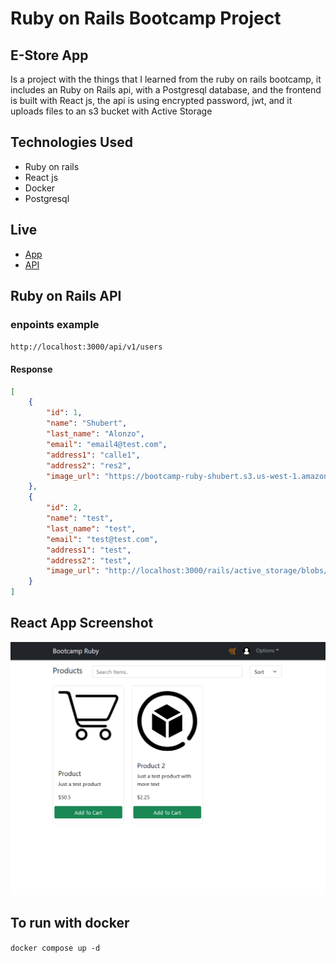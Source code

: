 # Ruby on Rails Bootcamp Project
## E-Store App
Is a project with the things that I learned from the ruby on rails bootcamp, it includes an Ruby on Rails api, with a Postgresql database, and the frontend is built with React js, the api is using encrypted password, jwt, and it uploads files to an s3 bucket with Active Storage

## Technologies Used
- Ruby on rails
- React js
- Docker
- Postgresql

## Live
- [App](http://ec2-54-241-136-139.us-west-1.compute.amazonaws.com:3050)
- [API](http://ec2-3-101-26-149.us-west-1.compute.amazonaws.com:3000)

## Ruby on Rails API
### enpoints example
``http://localhost:3000/api/v1/users``
#### Response
```json
[
	{
		"id": 1,
		"name": "Shubert",
		"last_name": "Alonzo",
		"email": "email4@test.com",
		"address1": "calle1",
		"address2": "res2",
		"image_url": "https://bootcamp-ruby-shubert.s3.us-west-1.amazonaws.com/default/profile.png"
	},
	{
		"id": 2,
		"name": "test",
		"last_name": "test",
		"email": "test@test.com",
		"address1": "test",
		"address2": "test",
		"image_url": "http://localhost:3000/rails/active_storage/blobs/redirect/eyJfcmFpbHMiOnsibWVzc2FnZSI6IkJBaHBCZz09IiwiZXhwIjpudWxsLCJwdXIiOiJibG9iX2lkIn19--16ea34fc8fa79285664edb7b61b5c145d47fb60d/12-120961_logo-ruby-on-rails-hd-png-download.png"
	}
]
```

## React App Screenshot 
![screenshot](./screenshot.png)
## To run with docker
``docker compose up -d``